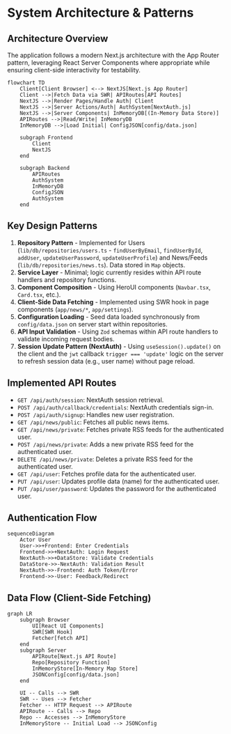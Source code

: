 # System Architecture & Patterns

## Architecture Overview

The application follows a modern Next.js architecture with the App Router pattern, leveraging React Server Components where appropriate while ensuring client-side interactivity for testability.

```mermaid
flowchart TD
    Client[Client Browser] <--> NextJS[Next.js App Router]
    Client -->|Fetch Data via SWR| APIRoutes[API Routes]
    NextJS -->|Render Pages/Handle Auth| Client
    NextJS -->|Server Actions/Auth| AuthSystem[NextAuth.js]
    NextJS -->|Server Components| InMemoryDB[(In-Memory Data Store)]
    APIRoutes -->|Read/Write| InMemoryDB
    InMemoryDB -->|Load Initial| ConfigJSON[config/data.json]

    subgraph Frontend
        Client
        NextJS
    end

    subgraph Backend
        APIRoutes
        AuthSystem
        InMemoryDB
        ConfigJSON
        AuthSystem
    end
```

## Key Design Patterns

1. **Repository Pattern** - Implemented for Users (`lib/db/repositories/users.ts` - `findUserByEmail`, `findUserById`, `addUser`, `updateUserPassword`, `updateUserProfile`) and News/Feeds (`lib/db/repositories/news.ts`). Data stored in `Map` objects.
2. **Service Layer** - Minimal; logic currently resides within API route handlers and repository functions.
3. **Component Composition** - Using HeroUI components (`Navbar.tsx`, `Card.tsx`, etc.).
4. **Client-Side Data Fetching** - Implemented using SWR hook in page components (`app/news/*`, `app/settings`).
5. **Configuration Loading** - Seed data loaded synchronously from `config/data.json` on server start within repositories.
6. **API Input Validation** - Using `Zod` schemas within API route handlers to validate incoming request bodies.
7. **Session Update Pattern (NextAuth)** - Using `useSession().update()` on the client and the `jwt` callback `trigger === 'update'` logic on the server to refresh session data (e.g., user name) without page reload.

## Implemented API Routes

- `GET /api/auth/session`: NextAuth session retrieval.
- `POST /api/auth/callback/credentials`: NextAuth credentials sign-in.
- `POST /api/auth/signup`: Handles new user registration.
- `GET /api/news/public`: Fetches all public news items.
- `GET /api/news/private`: Fetches private RSS feeds for the authenticated user.
- `POST /api/news/private`: Adds a new private RSS feed for the authenticated user.
- `DELETE /api/news/private`: Deletes a private RSS feed for the authenticated user.
- `GET /api/user`: Fetches profile data for the authenticated user.
- `PUT /api/user`: Updates profile data (name) for the authenticated user.
- `PUT /api/user/password`: Updates the password for the authenticated user.

## Authentication Flow

```mermaid
sequenceDiagram
    Actor User
    User->>+Frontend: Enter Credentials
    Frontend->>+NextAuth: Login Request
    NextAuth->>+DataStore: Validate Credentials
    DataStore->>-NextAuth: Validation Result
    NextAuth->>-Frontend: Auth Token/Error
    Frontend->>-User: Feedback/Redirect
```

## Data Flow (Client-Side Fetching)

```mermaid
graph LR
    subgraph Browser
        UI[React UI Components]
        SWR[SWR Hook]
        Fetcher[fetch API]
    end
    subgraph Server
        APIRoute[Next.js API Route]
        Repo[Repository Function]
        InMemoryStore[In-Memory Map Store]
        JSONConfig[config/data.json]
    end

    UI -- Calls --> SWR
    SWR -- Uses --> Fetcher
    Fetcher -- HTTP Request --> APIRoute
    APIRoute -- Calls --> Repo
    Repo -- Accesses --> InMemoryStore
    InMemoryStore -- Initial Load --> JSONConfig
```
